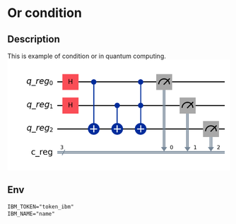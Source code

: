 # Or condition
## Description
This is example of condition or in quantum computing.
![Circuit diagram](./circuit.png)
## Env

```dotenv
IBM_TOKEN="token_ibm"
IBM_NAME="name"
```